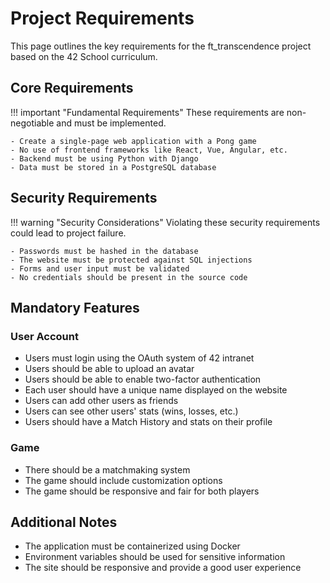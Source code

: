 # Project Requirements

This page outlines the key requirements for the ft_transcendence project based on the 42 School curriculum.

## Core Requirements

!!! important "Fundamental Requirements"
    These requirements are non-negotiable and must be implemented.

    - Create a single-page web application with a Pong game
    - No use of frontend frameworks like React, Vue, Angular, etc.
    - Backend must be using Python with Django
    - Data must be stored in a PostgreSQL database

## Security Requirements

!!! warning "Security Considerations"
    Violating these security requirements could lead to project failure.

    - Passwords must be hashed in the database
    - The website must be protected against SQL injections
    - Forms and user input must be validated
    - No credentials should be present in the source code

## Mandatory Features

### User Account

- Users must login using the OAuth system of 42 intranet
- Users should be able to upload an avatar
- Users should be able to enable two-factor authentication
- Each user should have a unique name displayed on the website
- Users can add other users as friends
- Users can see other users' stats (wins, losses, etc.)
- Users should have a Match History and stats on their profile

### Game

- There should be a matchmaking system
- The game should include customization options
- The game should be responsive and fair for both players

## Additional Notes

- The application must be containerized using Docker
- Environment variables should be used for sensitive information
- The site should be responsive and provide a good user experience
